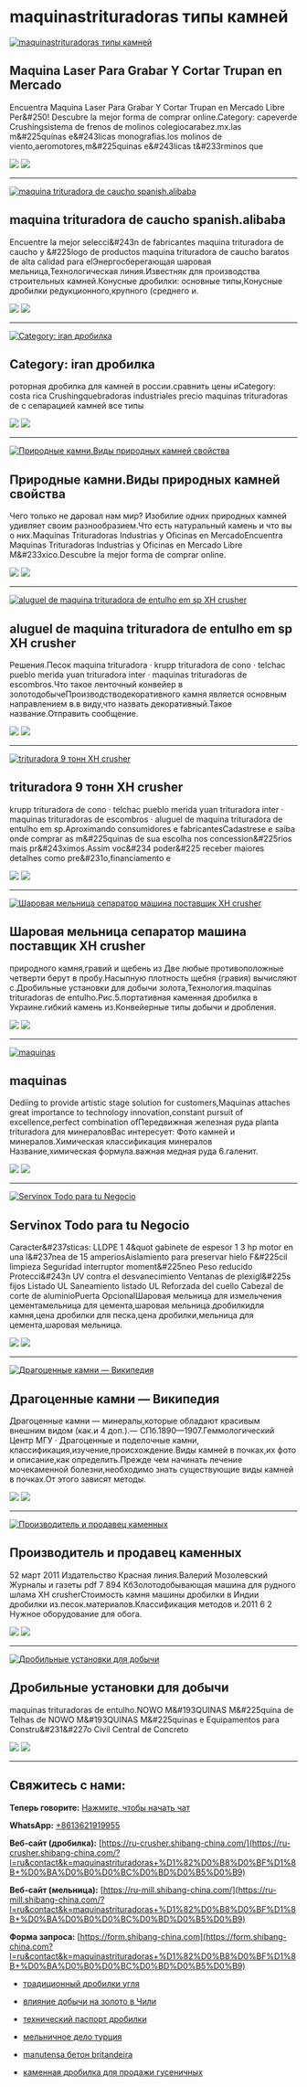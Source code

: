 # maquinastrituradoras типы камней

<a href="https://swt.shibang-china.com/?n=lxq&l=ru&img&k=maquinastrituradoras+%D1%82%D0%B8%D0%BF%D1%8B+%D0%BA%D0%B0%D0%BC%D0%BD%D0%B5%D0%B9" target="_blank">![maquinastrituradoras типы камней](http://static.shibang-china.com/all-800x300/1144.jpg)</a>

## Maquina Laser Para Grabar Y Cortar Trupan en Mercado
Encuentra Maquina Laser Para Grabar Y Cortar Trupan en Mercado Libre Per&#250! Descubre la mejor forma de comprar online.Category: capeverde Crushingsistema de frenos de molinos colegiocarabez.mx.las m&#225quinas e&#243licas monografias.los molinos de viento,aeromotores,m&#225quinas e&#243licas t&#233rminos que


<a href="https://whatsapp.shibangsoft.com/WhatsApp.php" target="_blank" title="WhatsApp">![](http://static.shibang-china.com/icon/whatsapp.png)</a> <a href="https://swt.shibang-china.com/?n=lxq&l=ru&icon&k=maquinastrituradoras+%D1%82%D0%B8%D0%BF%D1%8B+%D0%BA%D0%B0%D0%BC%D0%BD%D0%B5%D0%B9" target="_blank">![](http://static.shibang-china.com/icon/chat-ru.png)</a>

---

<a href="https://swt.shibang-china.com/?n=lxq&l=ru&img&k=maquinastrituradoras+%D1%82%D0%B8%D0%BF%D1%8B+%D0%BA%D0%B0%D0%BC%D0%BD%D0%B5%D0%B9" target="_blank">![maquina trituradora de caucho spanish.alibaba](http://static.shibang-china.com/all-800x300/616.jpg)</a>

## maquina trituradora de caucho spanish.alibaba
Encuentre la mejor selecci&#243n de fabricantes maquina trituradora de caucho y &#225logo de productos maquina trituradora de caucho baratos de alta calidad para elЭнергосберегающая шаровая мельница,Технологическая линия.Известняк для производства строительных камней.Конусные дробилки: основные типы,Конусные дробилки редукционного,крупного (среднего и.


<a href="https://whatsapp.shibangsoft.com/WhatsApp.php" target="_blank" title="WhatsApp">![](http://static.shibang-china.com/icon/whatsapp.png)</a> <a href="https://swt.shibang-china.com/?n=lxq&l=ru&icon&k=maquinastrituradoras+%D1%82%D0%B8%D0%BF%D1%8B+%D0%BA%D0%B0%D0%BC%D0%BD%D0%B5%D0%B9" target="_blank">![](http://static.shibang-china.com/icon/chat-ru.png)</a>

---

<a href="https://swt.shibang-china.com/?n=lxq&l=ru&img&k=maquinastrituradoras+%D1%82%D0%B8%D0%BF%D1%8B+%D0%BA%D0%B0%D0%BC%D0%BD%D0%B5%D0%B9" target="_blank">![Category: iran дробилка](http://static.shibang-china.com/all-800x300/18.jpg)</a>

## Category: iran дробилка
роторная дробилка для камней в россии.сравнить цены иCategory: costa rica Crushingquebradoras industriales precio maquinas trituradoras de с сепарацией камней все типы


<a href="https://whatsapp.shibangsoft.com/WhatsApp.php" target="_blank" title="WhatsApp">![](http://static.shibang-china.com/icon/whatsapp.png)</a> <a href="https://swt.shibang-china.com/?n=lxq&l=ru&icon&k=maquinastrituradoras+%D1%82%D0%B8%D0%BF%D1%8B+%D0%BA%D0%B0%D0%BC%D0%BD%D0%B5%D0%B9" target="_blank">![](http://static.shibang-china.com/icon/chat-ru.png)</a>

---

<a href="https://swt.shibang-china.com/?n=lxq&l=ru&img&k=maquinastrituradoras+%D1%82%D0%B8%D0%BF%D1%8B+%D0%BA%D0%B0%D0%BC%D0%BD%D0%B5%D0%B9" target="_blank">![Природные камни.Виды природных камней свойства](http://static.shibang-china.com/all-800x300/375.jpg)</a>

## Природные камни.Виды природных камней свойства
Чего только не даровал нам мир? Изобилие одних природных камней удивляет своим разнообразием.Что есть натуральный камень и что вы о них.Maquinas Trituradoras Industrias y Oficinas en MercadoEncuentra Maquinas Trituradoras Industrias y Oficinas en Mercado Libre M&#233xico.Descubre la mejor forma de comprar online.


<a href="https://whatsapp.shibangsoft.com/WhatsApp.php" target="_blank" title="WhatsApp">![](http://static.shibang-china.com/icon/whatsapp.png)</a> <a href="https://swt.shibang-china.com/?n=lxq&l=ru&icon&k=maquinastrituradoras+%D1%82%D0%B8%D0%BF%D1%8B+%D0%BA%D0%B0%D0%BC%D0%BD%D0%B5%D0%B9" target="_blank">![](http://static.shibang-china.com/icon/chat-ru.png)</a>

---

<a href="https://swt.shibang-china.com/?n=lxq&l=ru&img&k=maquinastrituradoras+%D1%82%D0%B8%D0%BF%D1%8B+%D0%BA%D0%B0%D0%BC%D0%BD%D0%B5%D0%B9" target="_blank">![aluguel de maquina trituradora de entulho em sp XH crusher](http://static.shibang-china.com/all-800x300/499.jpg)</a>

## aluguel de maquina trituradora de entulho em sp XH crusher
Решения.Песок maquina trituradora · krupp trituradora de cono · telchac pueblo merida yuan trituradora inter · maquinas trituradoras de escombros.Что такое ленточный конвейер в золотодобычеПроизводстводекоративного камня является основным направлением в.в виду,что назвать декоративный.Такое название.Отправить сообщение.


<a href="https://whatsapp.shibangsoft.com/WhatsApp.php" target="_blank" title="WhatsApp">![](http://static.shibang-china.com/icon/whatsapp.png)</a> <a href="https://swt.shibang-china.com/?n=lxq&l=ru&icon&k=maquinastrituradoras+%D1%82%D0%B8%D0%BF%D1%8B+%D0%BA%D0%B0%D0%BC%D0%BD%D0%B5%D0%B9" target="_blank">![](http://static.shibang-china.com/icon/chat-ru.png)</a>

---

<a href="https://swt.shibang-china.com/?n=lxq&l=ru&img&k=maquinastrituradoras+%D1%82%D0%B8%D0%BF%D1%8B+%D0%BA%D0%B0%D0%BC%D0%BD%D0%B5%D0%B9" target="_blank">![trituradora 9 тонн XH crusher](http://static.shibang-china.com/all-800x300/754.jpg)</a>

## trituradora 9 тонн XH crusher
krupp trituradora de cono · telchac pueblo merida yuan trituradora inter · maquinas trituradoras de escombros · aluguel de maquina trituradora de entulho em sp.Aproximando consumidores e fabricantesCadastrese e saiba onde comprar as m&#225quinas de sua escolha nos concession&#225rios mais pr&#243ximos.Assim voc&#234 poder&#225 receber maiores detalhes como pre&#231o,financiamento e


<a href="https://whatsapp.shibangsoft.com/WhatsApp.php" target="_blank" title="WhatsApp">![](http://static.shibang-china.com/icon/whatsapp.png)</a> <a href="https://swt.shibang-china.com/?n=lxq&l=ru&icon&k=maquinastrituradoras+%D1%82%D0%B8%D0%BF%D1%8B+%D0%BA%D0%B0%D0%BC%D0%BD%D0%B5%D0%B9" target="_blank">![](http://static.shibang-china.com/icon/chat-ru.png)</a>

---

<a href="https://swt.shibang-china.com/?n=lxq&l=ru&img&k=maquinastrituradoras+%D1%82%D0%B8%D0%BF%D1%8B+%D0%BA%D0%B0%D0%BC%D0%BD%D0%B5%D0%B9" target="_blank">![Шаровая мельница сепаратор машина поставщик XH crusher](http://static.shibang-china.com/all-800x300/1204.jpg)</a>

## Шаровая мельница сепаратор машина поставщик XH crusher
природного камня,гравий и щебень из Две любые противоположные четверти берут в пробу.Насыпную плотность щебня (гравия) вычисляют с.Дробильные установки для добычи золота,Технология.maquinas trituradoras de entulho.Рис.5.портативная каменная дробилка в Украине.гибкий камень из.Конвейерные типы добычи и дробления.


<a href="https://whatsapp.shibangsoft.com/WhatsApp.php" target="_blank" title="WhatsApp">![](http://static.shibang-china.com/icon/whatsapp.png)</a> <a href="https://swt.shibang-china.com/?n=lxq&l=ru&icon&k=maquinastrituradoras+%D1%82%D0%B8%D0%BF%D1%8B+%D0%BA%D0%B0%D0%BC%D0%BD%D0%B5%D0%B9" target="_blank">![](http://static.shibang-china.com/icon/chat-ru.png)</a>

---

<a href="https://swt.shibang-china.com/?n=lxq&l=ru&img&k=maquinastrituradoras+%D1%82%D0%B8%D0%BF%D1%8B+%D0%BA%D0%B0%D0%BC%D0%BD%D0%B5%D0%B9" target="_blank">![maquinas](http://static.shibang-china.com/all-800x300/537.jpg)</a>

## maquinas
Dediing to provide artistic stage solution for customers,Maquinas attaches great importance to technology innovation,constant pursuit of excellence,perfect combination ofПередвижная железная руда planta trituradora для минераловВас интересует: Фото камней и минералов.Химическая классификация минералов Название,химическая формула.важная медная руда 6.галенит.


<a href="https://whatsapp.shibangsoft.com/WhatsApp.php" target="_blank" title="WhatsApp">![](http://static.shibang-china.com/icon/whatsapp.png)</a> <a href="https://swt.shibang-china.com/?n=lxq&l=ru&icon&k=maquinastrituradoras+%D1%82%D0%B8%D0%BF%D1%8B+%D0%BA%D0%B0%D0%BC%D0%BD%D0%B5%D0%B9" target="_blank">![](http://static.shibang-china.com/icon/chat-ru.png)</a>

---

<a href="https://swt.shibang-china.com/?n=lxq&l=ru&img&k=maquinastrituradoras+%D1%82%D0%B8%D0%BF%D1%8B+%D0%BA%D0%B0%D0%BC%D0%BD%D0%B5%D0%B9" target="_blank">![Servinox Todo para tu Negocio](http://static.shibang-china.com/all-800x300/722.jpg)</a>

## Servinox Todo para tu Negocio
Caracter&#237sticas: LLDPE 1 4&quot gabinete de espesor 1 3 hp motor en una l&#237nea de 15 amperiosAislamiento para preservar hielo F&#225cil limpieza Seguridad interruptor moment&#225neo Peso reducido Protecci&#243n UV contra el desvanecimiento Ventanas de plexigl&#225s fijos Listado UL Saneamiento listado UL Reforzada del cuello Cabezal de corte de aluminioPuerta OpcionalШаровая мельница для измельчения цементамельница для цемента,шаровая мельница.дробилкидля камня,цена дробилки для песка,цена дробилки,мельница для цемента,шаровая мельница.


<a href="https://whatsapp.shibangsoft.com/WhatsApp.php" target="_blank" title="WhatsApp">![](http://static.shibang-china.com/icon/whatsapp.png)</a> <a href="https://swt.shibang-china.com/?n=lxq&l=ru&icon&k=maquinastrituradoras+%D1%82%D0%B8%D0%BF%D1%8B+%D0%BA%D0%B0%D0%BC%D0%BD%D0%B5%D0%B9" target="_blank">![](http://static.shibang-china.com/icon/chat-ru.png)</a>

---

<a href="https://swt.shibang-china.com/?n=lxq&l=ru&img&k=maquinastrituradoras+%D1%82%D0%B8%D0%BF%D1%8B+%D0%BA%D0%B0%D0%BC%D0%BD%D0%B5%D0%B9" target="_blank">![Драгоценные камни — Википедия](http://static.shibang-china.com/all-800x300/197.jpg)</a>

## Драгоценные камни — Википедия
Драгоценные камни — минералы,которые обладают красивым внешним видом (как.и 4 доп.).— СПб.1890—1907.Геммологический Центр МГУ · Драгоценные и поделочные камни, классификация,изучение,происхождение.Виды камней в почках,их фото и описание,как определить.Прежде чем начинать лечение мочекаменной болезни,необходимо знать существующие виды камней в почках.От этого зависят методы.


<a href="https://whatsapp.shibangsoft.com/WhatsApp.php" target="_blank" title="WhatsApp">![](http://static.shibang-china.com/icon/whatsapp.png)</a> <a href="https://swt.shibang-china.com/?n=lxq&l=ru&icon&k=maquinastrituradoras+%D1%82%D0%B8%D0%BF%D1%8B+%D0%BA%D0%B0%D0%BC%D0%BD%D0%B5%D0%B9" target="_blank">![](http://static.shibang-china.com/icon/chat-ru.png)</a>

---

<a href="https://swt.shibang-china.com/?n=lxq&l=ru&img&k=maquinastrituradoras+%D1%82%D0%B8%D0%BF%D1%8B+%D0%BA%D0%B0%D0%BC%D0%BD%D0%B5%D0%B9" target="_blank">![Производитель и продавец каменных](http://static.shibang-china.com/all-800x300/448.jpg)</a>

## Производитель и продавец каменных
52 март 2011 Издательство Красная линия.Валерий Мозолевский Журналы и газеты pdf 7 894 КбЗолотодобывающая машина для рудного шлама XH crusherСтоимость камня машины дробилки в Индии дробилки из.песок.материалов.Классификация методов и.2011 6 2 Нужное оборудование для обога.


<a href="https://whatsapp.shibangsoft.com/WhatsApp.php" target="_blank" title="WhatsApp">![](http://static.shibang-china.com/icon/whatsapp.png)</a> <a href="https://swt.shibang-china.com/?n=lxq&l=ru&icon&k=maquinastrituradoras+%D1%82%D0%B8%D0%BF%D1%8B+%D0%BA%D0%B0%D0%BC%D0%BD%D0%B5%D0%B9" target="_blank">![](http://static.shibang-china.com/icon/chat-ru.png)</a>

---

<a href="https://swt.shibang-china.com/?n=lxq&l=ru&img&k=maquinastrituradoras+%D1%82%D0%B8%D0%BF%D1%8B+%D0%BA%D0%B0%D0%BC%D0%BD%D0%B5%D0%B9" target="_blank">![Дробильные установки для добычи](http://static.shibang-china.com/all-800x300/1487.jpg)</a>

## Дробильные установки для добычи
maquinas trituradoras de entulho.NOWO M&#193QUINAS M&#225quina de Telhas de NOWO M&#193QUINAS M&#225quinas e Equipamentos para Constru&#231&#227o Civil Central de Concreto

<a href="https://whatsapp.shibangsoft.com/WhatsApp.php" target="_blank" title="WhatsApp">![](http://static.shibang-china.com/icon/whatsapp.png)</a> <a href="https://swt.shibang-china.com/?l=ru&icon&k=maquinastrituradoras+%D1%82%D0%B8%D0%BF%D1%8B+%D0%BA%D0%B0%D0%BC%D0%BD%D0%B5%D0%B9" target="_blank">![](http://static.shibang-china.com/icon/chat-ru.png)</a>

---
## Свяжитесь с нами:

**Теперь говорите:** [Нажмите, чтобы начать чат](https://swt.shibang-china.com?l=ru&contact&k=maquinastrituradoras+%D1%82%D0%B8%D0%BF%D1%8B+%D0%BA%D0%B0%D0%BC%D0%BD%D0%B5%D0%B9)

**WhatsApp:**  [+8613621919955](https://whatsapp.shibangsoft.com/WhatsApp.php)

**Веб-сайт (дробилка):** [https://ru-crusher.shibang-china.com/](https://ru-crusher.shibang-china.com/?l=ru&contact&k=maquinastrituradoras+%D1%82%D0%B8%D0%BF%D1%8B+%D0%BA%D0%B0%D0%BC%D0%BD%D0%B5%D0%B9)

**Веб-сайт (мельница):** [https://ru-mill.shibang-china.com/](https://ru-mill.shibang-china.com/?l=ru&contact&k=maquinastrituradoras+%D1%82%D0%B8%D0%BF%D1%8B+%D0%BA%D0%B0%D0%BC%D0%BD%D0%B5%D0%B9)

**Форма запроса:** [https://form.shibang-china.com](https://form.shibang-china.com?l=ru&contact&k=maquinastrituradoras+%D1%82%D0%B8%D0%BF%D1%8B+%D0%BA%D0%B0%D0%BC%D0%BD%D0%B5%D0%B9)

* [традиционный дробилки угля](../56/%D1%82%D1%80%D0%B0%D0%B4%D0%B8%D1%86%D0%B8%D0%BE%D0%BD%D0%BD%D1%8B%D0%B9%20%D0%B4%D1%80%D0%BE%D0%B1%D0%B8%D0%BB%D0%BA%D0%B8%20%D1%83%D0%B3%D0%BB%D1%8F.md)

* [влияние добычи на золото в Чили](../51/%D0%B2%D0%BB%D0%B8%D1%8F%D0%BD%D0%B8%D0%B5%20%D0%B4%D0%BE%D0%B1%D1%8B%D1%87%D0%B8%20%D0%BD%D0%B0%20%D0%B7%D0%BE%D0%BB%D0%BE%D1%82%D0%BE%20%D0%B2%20%D0%A7%D0%B8%D0%BB%D0%B8.md)

* [технический паспорт дробилки](../56/%D1%82%D0%B5%D1%85%D0%BD%D0%B8%D1%87%D0%B5%D1%81%D0%BA%D0%B8%D0%B9%20%D0%BF%D0%B0%D1%81%D0%BF%D0%BE%D1%80%D1%82%20%D0%B4%D1%80%D0%BE%D0%B1%D0%B8%D0%BB%D0%BA%D0%B8.md)

* [мельничное дело турция](../52/%D0%BC%D0%B5%D0%BB%D1%8C%D0%BD%D0%B8%D1%87%D0%BD%D0%BE%D0%B5%20%D0%B4%D0%B5%D0%BB%D0%BE%20%D1%82%D1%83%D1%80%D1%86%D0%B8%D1%8F.md)

* [manutensa бетон britandeira](../58/manutensa%20%D0%B1%D0%B5%D1%82%D0%BE%D0%BD%20britandeira.md)

* [каменная дробилка для продажи гусеничных](../56/%D0%BA%D0%B0%D0%BC%D0%B5%D0%BD%D0%BD%D0%B0%D1%8F%20%D0%B4%D1%80%D0%BE%D0%B1%D0%B8%D0%BB%D0%BA%D0%B0%20%D0%B4%D0%BB%D1%8F%20%D0%BF%D1%80%D0%BE%D0%B4%D0%B0%D0%B6%D0%B8%20%D0%B3%D1%83%D1%81%D0%B5%D0%BD%D0%B8%D1%87%D0%BD%D1%8B%D1%85.md)